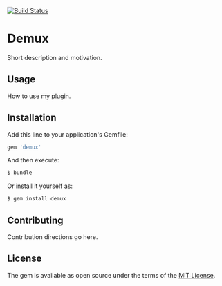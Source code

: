 [![Build Status](https://travis-ci.com/rreinhardt9/demux.svg?branch=master)](https://travis-ci.com/rreinhardt9/demux)

# Demux
Short description and motivation.

## Usage
How to use my plugin.

## Installation
Add this line to your application's Gemfile:

```ruby
gem 'demux'
```

And then execute:
```bash
$ bundle
```

Or install it yourself as:
```bash
$ gem install demux
```

## Contributing
Contribution directions go here.

## License
The gem is available as open source under the terms of the [MIT License](https://opensource.org/licenses/MIT).
